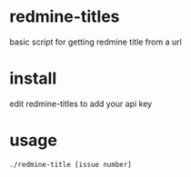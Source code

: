 redmine-titles
==============

basic script for getting redmine title from a url

install
=======
edit redmine-titles to add your api key

usage
=====
```./redmine-title [issue number]```
